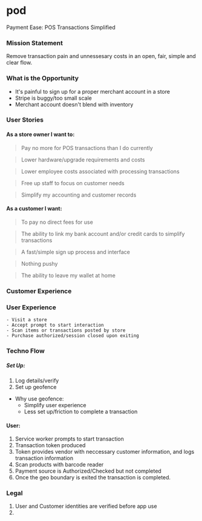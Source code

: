 # pod
Payment Ease: POS Transactions Simplified

### Mission Statement
Remove transaction pain and unnessesary costs in an open, fair, simple and clear flow.

### What is the Opportunity
- It's painful to sign up for a proper merchant account in a store
- Stripe is buggy/too small scale
- Merchant account doesn't blend with inventory

### User Stories

#### As a store owner I want to:
> Pay no more for POS transactions than I do currently

> Lower hardware/upgrade requirements and costs

> Lower employee costs associated with processing transactions

> Free up staff to focus on customer needs

> Simplify my accounting and customer records

#### As a customer I want:
> To pay no direct fees for use

> The ability to link my bank account and/or credit cards to simplify transactions

> A fast/simple sign up process and interface

> Nothing pushy

> The ability to leave my wallet at home

### Customer Experience

### User Experience 
```
- Visit a store
- Accept prompt to start interaction
- Scan items or transactions posted by store
- Purchase authorized/session closed upon exiting
```

### Techno Flow

##### Set Up:
1. Log details/verify
2. Set up geofence
  + Why use geofence:
    + Simplify user experience
    + Less set up/friction to complete a transaction

#### User:
1. Service worker prompts to start transaction
2. Transaction token produced
3. Token provides vendor with neccessary customer information, and logs transaction information
4. Scan products with barcode reader
5. Payment source is Authorized/Checked but not completed
6. Once the geo boundary is exited the transaction is completed.

### Legal
1. User and Customer identities are verified before app use
2. 

